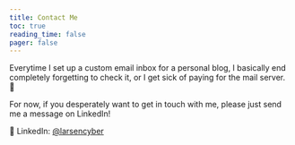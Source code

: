 ```yaml
---
title: Contact Me
toc: true
reading_time: false
pager: false
---
```


Everytime I set up a custom email inbox for a personal blog, I basically end completely forgetting to check it, or I get sick of paying for the mail server. 🤪

For now, if you desperately want to get in touch with me, please just send me a message on LinkedIn!

📨 LinkedIn: [@larsencyber](https://www.linkedin.com/in/larsencyber/)
